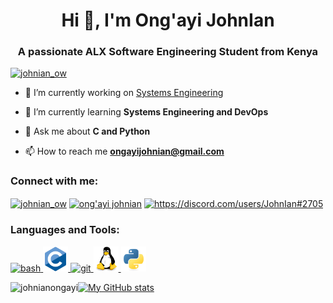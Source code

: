 <h1 align="center">Hi 👋, I'm Ong'ayi JohnIan</h1>
<h3 align="center">A passionate ALX Software Engineering Student from Kenya</h3>

<p align="left"> <a href="https://twitter.com/johnian_ow" target="blank"><img src="https://img.shields.io/twitter/follow/johnian_ow?logo=twitter&style=for-the-badge" alt="johnian_ow" /></a> </p>

- 🔭 I’m currently working on [Systems Engineering](https://github.com/JohnIanOngayi/alx-system_engineering-devops)

- 🌱 I’m currently learning **Systems Engineering and DevOps**

- 💬 Ask me about **C and Python**

- 📫 How to reach me **ongayijohnian@gmail.com**

<h3 align="left">Connect with me:</h3>
<p align="left">
<a href="https://twitter.com/johnian_ow" target="blank"><img align="center" src="https://raw.githubusercontent.com/rahuldkjain/github-profile-readme-generator/master/src/images/icons/Social/twitter.svg" alt="johnian_ow" height="30" width="40" /></a>
<a href="https://linkedin.com/in/ong'ayi johnian" target="blank"><img align="center" src="https://raw.githubusercontent.com/rahuldkjain/github-profile-readme-generator/master/src/images/icons/Social/linked-in-alt.svg" alt="ong'ayi johnian" height="30" width="40" /></a>
<a href="https://discord.gg/https://discord.com/users/JohnIan#2705" target="blank"><img align="center" src="https://raw.githubusercontent.com/rahuldkjain/github-profile-readme-generator/master/src/images/icons/Social/discord.svg" alt="https://discord.com/users/JohnIan#2705" height="30" width="40" /></a>
</p>

<h3 align="left">Languages and Tools:</h3>
<p align="left"> <a href="https://www.gnu.org/software/bash/" target="_blank" rel="noreferrer"> <img src="https://www.vectorlogo.zone/logos/gnu_bash/gnu_bash-icon.svg" alt="bash" width="40" height="40"/> </a> <a href="https://www.cprogramming.com/" target="_blank" rel="noreferrer"> <img src="https://raw.githubusercontent.com/devicons/devicon/master/icons/c/c-original.svg" alt="c" width="40" height="40"/> </a> <a href="https://git-scm.com/" target="_blank" rel="noreferrer"> <img src="https://www.vectorlogo.zone/logos/git-scm/git-scm-icon.svg" alt="git" width="40" height="40"/> </a> <a href="https://www.linux.org/" target="_blank" rel="noreferrer"> <img src="https://raw.githubusercontent.com/devicons/devicon/master/icons/linux/linux-original.svg" alt="linux" width="40" height="40"/> </a> <a href="https://www.python.org" target="_blank" rel="noreferrer"> <img src="https://raw.githubusercontent.com/devicons/devicon/master/icons/python/python-original.svg" alt="python" width="40" height="40"/> </a> </p>

<p><img align="left" src="https://github-readme-stats.vercel.app/api/top-langs?username=johnianongayi&show_icons=true&locale=en&layout=compact&theme=tokyonight" alt="johnianongayi" /></p>

<a href="http://www.github.com/JohnIanOngayi"><img src="https://github-readme-stats.vercel.app/api?username=JohnIanOngayi&show_icons=true&hide=&count_private=true&title_color=6366f1&text_color=ffffff&icon_color=6366f1&bg_color=000000&hide_border=true&show_icons=true" alt="My GitHub stats" /></a>
